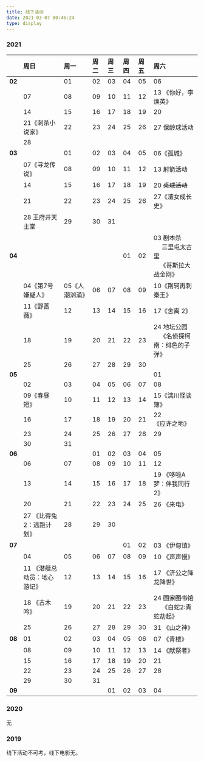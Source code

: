 ```yaml
---
title: 线下活动
date: 2021-03-07 00:46:24
type: display
---
```


### 2021

<div style="font-size:80%;">

||周日|周一|周二|周三|周四|周五|周六|
|--|:--|:--|:--|:--|:--|:--|:--|
|**02**||01|02|03|04|05|06|
||07|08|09|10|11|12|13 <green>《你好，李焕英》</green>|
||14|15|16|17|18|19|20|
||21<green>《刺杀小说家》</green>|22|23|24|25|26|27 保龄球活动|
||28|
|**03**||01|02|03|04|05|06<dogerblue>《孤城》</dogerblue>|
||07<green>《寻龙传说》</green>|08|09|10|11|12|13 射箭活动|
||14|15|16|17|18|19|20 ~~桌球活动~~|
||21|22|23|24|25|26|27<dogerblue>《渣女成长史》</dogerblue>|
||28 王府井天主堂|29|30|31|
|**04**|||||01|02|03 ~~剧本杀~~<br>&nbsp;&nbsp;&nbsp;&nbsp;&nbsp;三里屯太古里<br>&nbsp;&nbsp;&nbsp;&nbsp;<green>《哥斯拉大战金刚》</green>|
||04<dogerblue>《第7号嫌疑人》</dogerblue>|05<green>《人潮汹涌》</green>|06|07|08|09|10<dogerblue>《荆轲再刺秦王》</dogerblue>|
||11<dogerblue>《野蔷薇》</dogerblue>|12|13|14|15|16|17<dogerblue>《舍离 2》</dogerblue>|
||18|19|20|21|22|23|24 地坛公园<br>&nbsp;&nbsp;&nbsp;&nbsp;<green>《名侦探柯南：绯色的子弹》</green>|
||25|26|27|28|29|30|
|**05**|||||||01|
||02|03|04|05|06|07|08|
||09<dogerblue>《春昼短》</dogerblue>|10|11|12|13|14|15<dogerblue>《漓川怪谈簿》</dogerblue>|
||16|17|18|19|20|21|22<dogerblue>《应许之地》</dogerblue>|
||23|24|25|26|27|28|29|
||30|31||||||
|**06**|||01|02|03|04|05|
||06|07|08|09|10|11|12|
||13|14|15|16|17|18|19 <green>《哆啦A梦：伴我同行2》</green>|
||20|21|22|23|24|25|26 <dogerblue>《来电》</dogerblue>|
||27 <green>《比得兔2：逃跑计划》</green>|28|29|30||||
|**07**|||||01|02|03 <dogerblue>《伊甸镇》</dogerblue>|
||04|05|06|07|08|09|10 <dogerblue>《声声慢》</dogerblue>|
||11 <green>《潜艇总动员：地心游记》</green>|12|13|14|15|16|17 <green>《济公之降龙降世》</green>|
||18 <dogerblue>《古木吟》</dogerblue>|19|20|21|22|23|24 ~~国家图书馆~~<br>&nbsp;&nbsp;&nbsp;&nbsp;&nbsp;<green>《白蛇2:青蛇劫起》</green>|
||25|26|27|28|29|30|31 <dogerblue>《山之神》</dogerblue>|
|**08**|01|02|03|04|05|06|07 <dogerblue>《青楼》</dogerblue>|
||08|09|10|11|12|13|14 <dogerblue>《献祭者》</dogerblue>|
||15|16|17|18|19|20|21|
||22|23|24|25|26|27|28|
||29|30|31|||||
|**09**||||01|02|03|04|


</div>


### 2020

无

### 2019

线下活动不可考，线下电影无。
